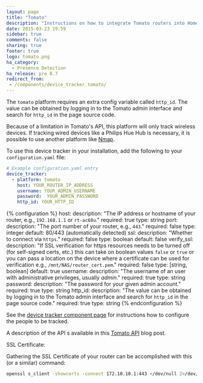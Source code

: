 ```yaml
---
layout: page
title: "Tomato"
description: "Instructions on how to integrate Tomato routers into Home Assistant."
date: 2015-03-23 19:59
sidebar: true
comments: false
sharing: true
footer: true
logo: tomato.png
ha_category:
  - Presence Detection
ha_release: pre 0.7
redirect_from:
 - /components/device_tracker.tomato/
---
```


The `tomato` platform requires an extra config variable called `http_id`. The
value can be obtained by logging in to the Tomato admin interface and search for
`http_id` in the page source code.

Because of a limitation in Tomato's API, this platform will only track wireless devices.
If tracking wired devices like a Philips Hue Hub is necessary,
it is possible to use another platform like [Nmap](/components/device_tracker.nmap_tracker/).

To use this device tracker in your installation,
add the following to your `configuration.yaml` file:

```yaml
# Example configuration.yaml entry
device_tracker:
  - platform: tomato
    host: YOUR_ROUTER_IP_ADDRESS
    username: YOUR_ADMIN_USERNAME
    password:  YOUR_ADMIN_PASSWORD
    http_id: YOUR_HTTP_ID
```

{% configuration %}
host:
  description: "The IP address or hostname of your router, e.g., `192.168.1.1` or `rt-ac68u`."
  required: true
  type: string
port:
  description: "The port number of your router, e.g., `443`."
  required: false
  type: integer
  default: 80/443 (automatically detected)
ssl:
  description: "Whether to connect via `https`."
  required: false
  type: boolean
  default: false
verify_ssl:
  description: "If SSL verification for https resources needs to be turned off (for self-signed certs, etc.) this can take on boolean values `false` or `true` or you can pass a location on the device where a certificate can be used for verification e.g., `/mnt/NAS/router_cert.pem`."
  required: false
  type: [string, boolean]
  default: true
username:
  description: "The username of an user with administrative privileges, usually *admin*."
  required: true
  type: string
password:
  description: "The password for your given admin account."
  required: true
  type: string
http_id:
  description: "The value can be obtained by logging in to the Tomato admin interface and search for `http_id` in the page source code."
  required: true
  type: string
{% endconfiguration %}

See the [device tracker component page](/components/device_tracker/) for
instructions how to configure the people to be tracked.

A description of the API s available in this
[Tomato API](http://paulusschoutsen.nl/blog/2013/10/tomato-api-documentation/)
blog post.

SSL Certificate:

Gathering the SSL Certificate of your router can be accomplished with this (or
a similar) command:
```bash
openssl s_client -showcerts -connect 172.10.10.1:443 </dev/null 2>/dev/null | openssl x509 -outform PEM > router_cert.pem
```
